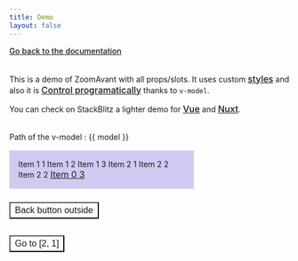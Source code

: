 ```yaml
---
title: Demo
layout: false
---
```


<a href="/" class="back">Go back to the documentation</a>

This is a demo of ZoomAvant with all props/slots. It uses custom [styles](/guide/styles.html) and also it is [Control programatically](/usage.html#control-programatically) thanks to `v-model`.
<br>

You can check on StackBlitz a lighter demo for [Vue](https://stackblitz.com/edit/playground-zavant-vue?file=src/App.vue) and [Nuxt](https://stackblitz.com/edit/playground-zavant-nuxt?file=nuxt.config.ts).

<script setup>
import {ZAvant, ZAvantMenu, ZAvantItem} from '@zoom-avant/vue'
import {ref} from 'vue'

const model = ref()
</script>

<style lang="scss">
@import '@zoom-avant/vue/css/base';
@import '@zoom-avant/vue/css/animation';

body {
  padding: 2rem;
  background-color: var(--vp-c-bg);
  color: var(--vp-c-text-1);
}

.demo {
  margin: 2rem 0;
}

.demo__zavant {
  background-color: rgba(72, 49, 212, 0.25);
  padding: 1rem;
  max-width: 300px;
  margin: 1rem 0;

  a {
    font-weight: 400;
  }
}

.zavant__item + .zavant__item {
  margin-top: .75rem;
}

a {
  font-weight: 500;
  color: var(--vp-c-brand);
  transition: color 0.25s;

  &:hover {
    color: var(--vp-c-brand-dark);
  }
}

.zavant__next,
.zavant__back {
  text-decoration: underline;

   &:hover {
    text-decoration: none;
  }
}

button, a {
  font-size: 1rem;
}

button:not([class]) {
  background-color: var(--vp-c-text-1);
  color: var(--vp-c-bg);
  padding: .25rem .5rem;
  margin: .5rem 0;
}

.back {
  display:block;
  font-size: 14px;
  font-weight: 500;
  color: var(--vp-c-text-1);
  transition: color 0.25s;
  margin-bottom: 2rem;

  &:hover {
    color: var(--vp-c-brand);
  }
}
</style>

<div class="demo">
    <p>Path of the v-model : {{ model }}</p>
    <div class="demo__zavant">
      <ZAvant :dynamic-height="true" v-model="model">
        <ZAvantItem>
          <ZAvantMenu next="Item 0 1">
            <ZAvantItem>Item 1 1</ZAvantItem>
            <ZAvantItem>Item 1 2</ZAvantItem>
            <ZAvantItem>Item 1 3</ZAvantItem>
          </ZAvantMenu>
        </ZAvantItem>
        <ZAvantItem>
          <ZAvantMenu next="Item 0 2" back="Back to root">
            <ZAvantItem>Item 2 1</ZAvantItem>
            <ZAvantItem>Item 2 2</ZAvantItem>
            <ZAvantItem>Item 2 2</ZAvantItem>
            <ZAvantItem>
              <ZAvantMenu>
                <template #next>
                  <span>Item 2 3</span>
                </template>
                <template #back>
                  <span>Back to 1</span>
                </template>
                <template #default>
                  <ZAvantItem>
                    <a href="#">Item 2 4</a>
                  </ZAvantItem>
                  <ZAvantItem>
                    <a href="#">Item 2 5</a>
                  </ZAvantItem>
                </template>
              </ZAvantMenu>
            </ZAvantItem>
          </ZAvantMenu>
        </ZAvantItem>
        <ZAvantItem>
          <a href="#">Item 0 3</a>
        </ZAvantItem>
      </ZAvant>
    </div>
    <p>
      <button @click="model.pop()">Back button outside</button>
    </p>
    <p>
      <button @click="model = [2, 1]">Go to [2, 1]</button>
    </p>
  </div>

